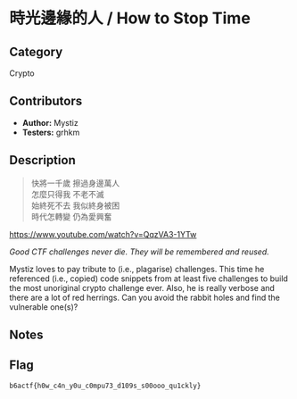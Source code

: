 # 時光邊緣的人 / How to Stop Time

## Category

Crypto

## Contributors

-   **Author:** Mystiz
-   **Testers:** grhkm

## Description

> 快將一千歲 擦過身邊萬人  
> 怎麼只得我 不老不滅  
> 始終死不去 我似終身被困  
> 時代怎轉變 仍為愛興奮  

https://www.youtube.com/watch?v=QqzVA3-1YTw

_Good CTF challenges never die. They will be remembered and reused._

Mystiz loves to pay tribute to (i.e., plagarise) challenges. This time he referenced (i.e., copied) code snippets from at least five challenges to build the most unoriginal crypto challenge ever. Also, he is really verbose and there are a lot of red herrings. Can you avoid the rabbit holes and find the vulnerable one(s)?

## Notes

## Flag

`b6actf{h0w_c4n_y0u_c0mpu73_d109s_s00ooo_qu1ckly}`
